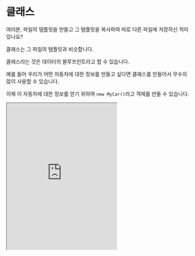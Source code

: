 # 클래스

여러분, 파일의 템플릿을 만들고 그 템플릿을 복사하여 따로 다른 파일에 저장하신 적이 있나요?

클래스는 그 파일의 템플릿과 비슷합니다.

클래스라는 것은 데이터의 블루프린트라고 할 수 있습니다.

예를 들어 우리가 어떤 자동차에 대한 정보를 만들고 싶다면 클래스를 만들어서 무수히 많이 사용할 수 있습니다.

이제 이 자동차에 대한 정보를 얻기 위하여 `new MyCar()`라고 객체를 만들 수 있습니다.

<iframe
  loading="lazy"
  title="Python IDLE Trinket"
  src="https://trinket.io/embed/python3/725e856cf1"
  height="400"
/>

## `__init__()`

첫 번째 예시는 딕셔너리와 같은 역할을 하고 있습니다.

하지만 이제 `__init__()` 함수를 사용하면 딕셔너리와 비슷하게 변수를 저장할 수 있습니다.

<iframe
  loading="lazy"
  title="Python IDLE Trinket"
  src="https://trinket.io/embed/python3/1b58b7cdc3"
  height="400"
/>

먼저, 클래스 안에서 `def __init__()`이라고 선언한 후 안에 `self`, `name`, `age`, `gender` 변수를 만들었습니다.

`self`는 항상 첫 번째에 있어야 합니다.

`init` 함수 안에 `sef.name = name` 같이 `p1.name`이라고 할 때 사용하는 값입니다.

그래서 우리가 `Person()`을 선언할 때 첫 번째 값은 `name`입니다.

`name`의 값을 알기 위해서 `p1.name`을 사용했습니다.

## 클래스 안에 함수

클래스 안에서 함수를 선언하면 항상 그 클래스를 사용할 때 이미 정해진 함수를 쉽게 다룰 수 있습니다.

예를 들면, 우리가 `Person` 클래스에서 그 사람의 이름을 출력하는 함수를 만들기 위해 `Person` 클래스 안에 새로운 함수를 만들겠습니다.

self 매개변수는 항상 존재해야 합니다.

그 이유는 처음에 선언된 값들이 다 `self` 안에 저장되어 있기 때문입니다.

이름 'Hyunseung'은 `self` 안에 딕셔너리와 비슷하게 있어서 `self.name`을 사용하여 값을 찾을 수 있습니다.

<iframe
  loading="lazy"
  title="Python IDLE Trinket"
  src="https://trinket.io/embed/python3/a1a4151531"
  height="400"
/>

## self (자신!)

`self`는 영어로 '자신'을 뜻합니다.

클래스가 만들어질 때 모든 변수는 다 `self` 안에 저장합니다.

`self`는 클래스 안에 있는 딕셔너리입니다.

단, init 함수와 모든 클래스에 있는 함수는 만일 클래스의 데이터를 접근하고 싶다면 다 첫 번째 매개변수가 `self`의 이름이어야 합니다.

## 파이썬에서 계승

### 계승이란?

계승이란 무언가를 밑으로 물려주는 것을 뜻합니다.

파이썬에서는 클래스의 함수와 변수를 다른 클래스로 옮기는 작업을 뜻합니다.

클래스에서도 클래스와 클래스끼리 서로 함수와 변수를 주고받을 수 있습니다.

<iframe
  loading="lazy"
  title="Python IDLE Trinket"
  src="https://trinket.io/embed/python3/e0b362c25c"
  height="400"
/>

### 문제의 해결

하지만, 문제가 하나 있습니다.

우리가 `Student` 클래스에서 `init` 메서드를 선언했습니다.

이 선언한 값은 다 `Person` 클래스에서 `name`, `age`, 그리고 `gender` 값이 다 없어집니다.

이를 방지하기 위하여 `Person.__init__(python_class, name, age, gender)`를 `init` 메서드 안에 넣을 수 있습니다.

<iframe
  loading="lazy"
  title="Python IDLE Trinket"
  src="https://trinket.io/embed/python3/8e1797ce82"
  height="400"
/>

## `super()`

`super()` 함수를 이용하면 매우 더 편리할 수 있습니다.

<iframe
  loading="lazy"
  title="Python IDLE Trinket"
  src="https://trinket.io/embed/python3/e9f98d6de4"
  height="400"
/>

## attribute

그렇다면 클래스에 있는 `attribute(변수들)`은 어떻게 바꾸고, 만들고, 삭제할까요?

먼저, 변수를 만드는 방법을 알아보겠습니다.

이미 만들어진 클래스의 변수들을 바꾸는 것이 가능합니다.

첫 번째 매개변수는 클래스 만들어진 변수 이름이고 두 번째는 변수 이름이고 세 번째는 변수의 새로운 값입니다.

클래스의 변수는 클래스 이름.변수이름으로 알 수 있지만 `getattr()` 메서드를 사용하는 방법도 있습니다.

세 번째로, 클래스가 어떤 변수를 가졌는지를 알 수 있는 함수는 `hasattr()`을 사용하면 에러를 피할 수 있습니다.

마지막으로, 클래스의 변수를 삭제할 수 있는 무서운 기능이 있는 `delattr()`을 사용하면 변수의 에러를 피하는 것이 가능합니다.

<iframe
  loading="lazy"
  title="Python IDLE Trinket"
  src="https://trinket.io/embed/python3/45cfee23ee"
  height="400"
/>
